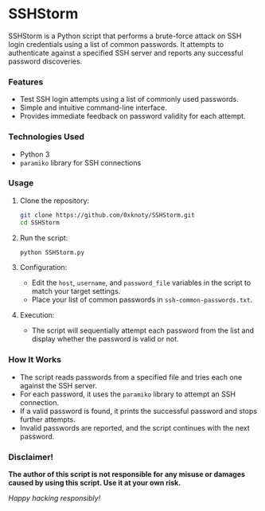 # SSHStorm

SSHStorm is a Python script that performs a brute-force attack on SSH login credentials using a list of common passwords. It attempts to authenticate against a specified SSH server and reports any successful password discoveries.

### Features
- Test SSH login attempts using a list of commonly used passwords.
- Simple and intuitive command-line interface.
- Provides immediate feedback on password validity for each attempt.

### Technologies Used
- Python 3
- `paramiko` library for SSH connections

### Usage
1. Clone the repository:
    ```bash
    git clone https://github.com/0xknoty/SSHStorm.git
    cd SSHStorm
    ```

2. Run the script:
    ```bash
    python SSHStorm.py
    ```

3. Configuration:
    - Edit the `host`, `username`, and `password_file` variables in the script to match your target settings.
    - Place your list of common passwords in `ssh-common-passwords.txt`.

4. Execution:
    - The script will sequentially attempt each password from the list and display whether the password is valid or not.

### How It Works
- The script reads passwords from a specified file and tries each one against the SSH server.
- For each password, it uses the `paramiko` library to attempt an SSH connection.
- If a valid password is found, it prints the successful password and stops further attempts.
- Invalid passwords are reported, and the script continues with the next password.

### Disclaimer!

**The author of this script is not responsible for any misuse or damages caused by using this script. Use it at your own risk.**

*Happy hacking responsibly!*
